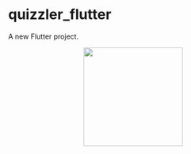 # quizzler_flutter

A new Flutter project.

<p align="center">
  <img src="https://user-images.githubusercontent.com/61964114/228408482-c8799ecb-418b-4b39-99af-454e5559cfa7.gif" width="200">
</p>
